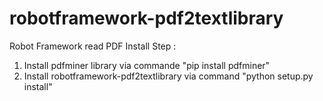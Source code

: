 # robotframework-pdf2textlibrary
Robot Framework read PDF 
Install Step :
1. Install pdfminer library via commande "pip install pdfminer"
2. Install robotframework-pdf2textlibrary via command  "python setup.py install"
